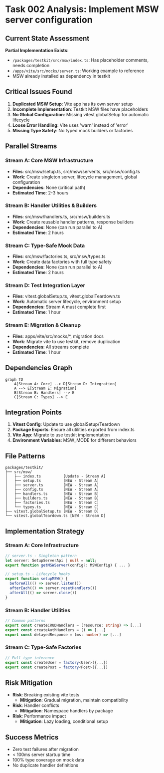 # Task 002 Analysis: Implement MSW server configuration

## Current State Assessment

**Partial Implementation Exists**:

- `/packages/testkit/src/msw/index.ts`: Has placeholder comments, needs
  completion
- `/apps/vite/src/mocks/server.ts`: Working example to reference
- MSW already installed as dependency in testkit

## Critical Issues Found

1. **Duplicated MSW Setup**: Vite app has its own server setup
2. **Incomplete Implementation**: Testkit MSW files have placeholders
3. **No Global Configuration**: Missing vitest globalSetup for automatic
   lifecycle
4. **Loose Error Handling**: Vite uses 'warn' instead of 'error'
5. **Missing Type Safety**: No typed mock builders or factories

## Parallel Streams

### Stream A: Core MSW Infrastructure

- **Files**: src/msw/setup.ts, src/msw/server.ts, src/msw/config.ts
- **Work**: Create singleton server, lifecycle management, global configuration
- **Dependencies**: None (critical path)
- **Estimated Time**: 2-3 hours

### Stream B: Handler Utilities & Builders

- **Files**: src/msw/handlers.ts, src/msw/builders.ts
- **Work**: Create reusable handler patterns, response builders
- **Dependencies**: None (can run parallel to A)
- **Estimated Time**: 2 hours

### Stream C: Type-Safe Mock Data

- **Files**: src/msw/factories.ts, src/msw/types.ts
- **Work**: Create data factories with full type safety
- **Dependencies**: None (can run parallel to A)
- **Estimated Time**: 2 hours

### Stream D: Test Integration Layer

- **Files**: vitest.globalSetup.ts, vitest.globalTeardown.ts
- **Work**: Automatic server lifecycle, environment setup
- **Dependencies**: Stream A must complete first
- **Estimated Time**: 1 hour

### Stream E: Migration & Cleanup

- **Files**: apps/vite/src/mocks/\*, migration docs
- **Work**: Migrate vite to use testkit, remove duplication
- **Dependencies**: All streams complete
- **Estimated Time**: 1 hour

## Dependencies Graph

```mermaid
graph TD
    A[Stream A: Core] --> D[Stream D: Integration]
    A --> E[Stream E: Migration]
    B[Stream B: Handlers] --> E
    C[Stream C: Types] --> E
```

## Integration Points

1. **Vitest Config**: Update to use globalSetup/Teardown
2. **Package Exports**: Ensure all utilities exported from index.ts
3. **Vite App**: Migrate to use testkit implementation
4. **Environment Variables**: MSW_MODE for different behaviors

## File Patterns

```
packages/testkit/
├── src/msw/
│   ├── index.ts          [Update - Stream A]
│   ├── setup.ts          [NEW - Stream A]
│   ├── server.ts         [NEW - Stream A]
│   ├── config.ts         [NEW - Stream A]
│   ├── handlers.ts       [NEW - Stream B]
│   ├── builders.ts       [NEW - Stream B]
│   ├── factories.ts      [NEW - Stream C]
│   └── types.ts          [NEW - Stream C]
├── vitest.globalSetup.ts [NEW - Stream D]
└── vitest.globalTeardown.ts [NEW - Stream D]
```

## Implementation Strategy

### Stream A: Core Infrastructure

```typescript
// server.ts - Singleton pattern
let server: SetupServerApi | null = null;
export function getMSWServer(config?: MSWConfig) { ... }

// setup.ts - Lifecycle hooks
export function setupMSW() {
  beforeAll(() => server.listen())
  afterEach(() => server.resetHandlers())
  afterAll(() => server.close())
}
```

### Stream B: Handler Utilities

```typescript
// Common patterns
export const createCRUDHandlers = (resource: string) => [...]
export const createAuthHandlers = () => [...]
export const delayedResponse = (ms: number) => [...]
```

### Stream C: Type-Safe Factories

```typescript
// Full type inference
export const createUser = factory<User>({...})
export const createPost = factory<Post>({...})
```

## Risk Mitigation

- **Risk**: Breaking existing vite tests
  - **Mitigation**: Gradual migration, maintain compatibility
- **Risk**: Handler conflicts
  - **Mitigation**: Namespace handlers by package
- **Risk**: Performance impact
  - **Mitigation**: Lazy loading, conditional setup

## Success Metrics

- Zero test failures after migration
- < 100ms server startup time
- 100% type coverage on mock data
- No duplicate handler definitions
